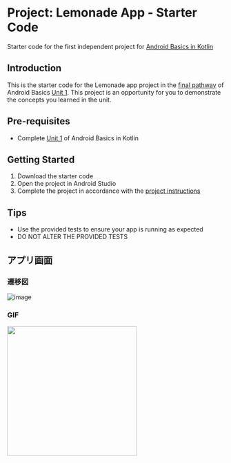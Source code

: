 Project: Lemonade App - Starter Code
==================================

Starter code for the first independent project for [Android Basics in Kotlin](https://developer.android.com/courses/android-basics-kotlin/course)

Introduction
------------

This is the starter code for the Lemonade app project in the [final pathway](https://developer.android.com/courses/pathways/android-basics-kotlin-four) of Android Basics [Unit 1](https://developer.android.com/courses/android-basics-kotlin/unit-1). This project is an opportunity for you to demonstrate the concepts you learned in the unit.

Pre-requisites
--------------

- Complete [Unit 1](https://developer.android.com/courses/android-basics-kotlin/unit-1) of Android Basics in Kotlin

Getting Started
---------------

1. Download the starter code
2. Open the project in Android Studio
3. Complete the project in accordance with the [project instructions](https://developer.android.com/codelabs/basic-android-kotlin-training-project-lemonade)

Tips
----

- Use the provided tests to ensure your app is running as expected
- DO NOT ALTER THE PROVIDED TESTS


アプリ画面
----
### 遷移図 ###
![image](https://user-images.githubusercontent.com/88254716/195951018-b02a3bff-58f9-45ca-8680-b89d2c331dd2.png)  
  
### GIF ###  
<img src="https://user-images.githubusercontent.com/88254716/195953125-fc79224d-e8ec-48e6-82bb-fc89068aaa56.gif" width="300">

